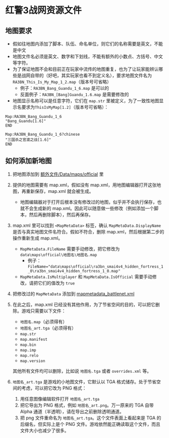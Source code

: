 # 红警3战网资源文件

## 地图要求
- 假如往地图内添加了脚本、队伍、命名单位，则它们的名称需要是英文，不能是中文
- 地图文件名必须是英文、数字和下划线，不能有额外的小数点、方括号、中文等字符。
- 为了保证地图不会和目前正在玩家中流传的地图重复，也为了让玩家能辨认哪些是战网自带的（好吧，其实玩家也看不到定义名），要求地图文件名为`RA3BN_This_Is_My_Map_1_2.map`（版本号可省略）
  - 例子：`RA3BN_Bang_Guandu_1_6.map` 是可以的
  - 反面例子：`RA3BN_[Bang]Guandu_1.6.map` 是需要修改的
- 地图显示名称可以是任意字符，它们在 `map.str` 里被定义，为了一致性地图显示名要求为`ThisIsMyMap[1.2]`（版本号可省略）：
```
Map:RA3BN_Bang_Guandu_1_6
"Bang_Guandu[1.6]"
END

Map:RA3BN_Bang_Guandu_1_6?chinese
"三国杀之官渡之战[1.6]"
END
```

## 如何添加新地图
1. 把地图添加到 [额外文件/Data/maps/official](Additional/Data/maps/official) 里
2. 提供的地图需要有 map.xml，假如没有 map.xml，用地图编辑器打开这张地图，再重新保存，map.xml 就会被生成。
    - 地图编辑器对于打开后根本没有修改过的地图，似乎并不会执行保存，也就不会生成新的 map.xml。因此可以随意做一些修改（例如添加一个脚本，然后再删除脚本），然后再保存。
3. map.xml 里可以找到 `<MapMetaData>` 标签，确认 `MapMetaData.DisplayName` 是否与真实地图文件名符合。假如不符合，删除 map.xml，然后根据第二步的操作重新生成 map.xml。
    - `MapMetaData.FileName` 需要手动修改，把它修改为 `data\maps\official\地图名\地图名.map`
      - 例子：`FileName="data\maps\official\ra3bn_smai4v4_hidden_fortress_1_0\ra3bn_smai4v4_hidden_fortress_1_0.map"`
    - `MapMetaData.IsMultiplayer` 和 `MapMetaData.IsOfficial` 需要手动修改，请把它们的值改为 `true`
4. 把修改过的 `MapMetaData` 添加到 [mapmetadata_battlenet.xml](Data/additionalmaps/mapmetadata_battlenet.xml)
5. 在此之后，map.xml 已经没有其他作用，为了节省空间的目的，可以把它删除。游戏只需要以下文件：
    - `地图名.map`（必须得有）
    - `地图名_art.tga`（必须得有）
    - `map.str`
    - `map.manifest`
    - `map.bin`
    - `map.imp`
    - `map.relo`
    - `map.version`

    其他所有文件均可以删除，比如说 `地图名.tga` 或者 `overrides.xml` 等。
6. `地图名_art.tga` 是游戏的小地图文件，它默认以 TGA 格式储存。处于节省空间的考虑，可以把它改为 PNG 格式：
    1. 用任意图像编辑软件打开 `地图名_art.tga`
    2. 把它导出为 PNG 格式，例如 `地图名_art.png`。万一原来的 TGA 自带 Alpha 通道（半透明），请在导出之前删除透明通道。
    3. 把 png 文件重命名为 `地图名_art.tga`。这个文件表面上看起来是 TGA 的后缀名，但实际上是个 PNG 文件。游戏依然能正确读取这个文件，而且文件大小也减少了很多。
